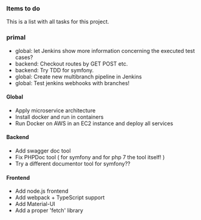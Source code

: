 
### Items to do
This is a list with all tasks for this project.

### primal
- global: let Jenkins show more information concerning the executed test cases?
- backend: Checkout routes by GET POST etc.
- backend: Try TDD for symfony.
- global: Create new multibranch pipeline in Jenkins
- global: Test jenkins webhooks with branches!

#### Global
- Apply microservice architecture
- Install docker and run in containers
- Run Docker on AWS in an EC2 instance and deploy all services

#### Backend
- Add swagger doc tool
- Fix PHPDoc tool ( for symfony and for php 7 the tool itself! )
- Try a different documentor tool for symfony??

#### Frontend
- Add node.js frontend
- Add webpack + TypeScript support
- Add Material-UI
- Add a proper 'fetch' library
